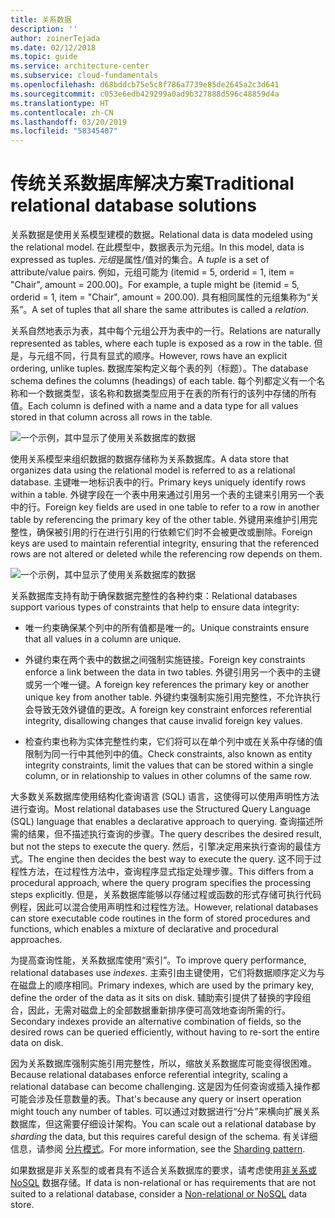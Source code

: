 ```yaml
---
title: 关系数据
description: ''
author: zoinerTejada
ms.date: 02/12/2018
ms.topic: guide
ms.service: architecture-center
ms.subservice: cloud-fundamentals
ms.openlocfilehash: d68bddcb75e5c8f786a7739e85de2645a2c3d641
ms.sourcegitcommit: c053e6edb429299a0ad9b327888d596c48859d4a
ms.translationtype: HT
ms.contentlocale: zh-CN
ms.lasthandoff: 03/20/2019
ms.locfileid: "58345407"
---
```

# <a name="traditional-relational-database-solutions"></a><span data-ttu-id="81259-102">传统关系数据库解决方案</span><span class="sxs-lookup"><span data-stu-id="81259-102">Traditional relational database solutions</span></span>

<span data-ttu-id="81259-103">关系数据是使用关系模型建模的数据。</span><span class="sxs-lookup"><span data-stu-id="81259-103">Relational data is data modeled using the relational model.</span></span> <span data-ttu-id="81259-104">在此模型中，数据表示为元组。</span><span class="sxs-lookup"><span data-stu-id="81259-104">In this model, data is expressed as tuples.</span></span> <span data-ttu-id="81259-105">*元组*是属性/值对的集合。</span><span class="sxs-lookup"><span data-stu-id="81259-105">A *tuple* is a set of attribute/value pairs.</span></span> <span data-ttu-id="81259-106">例如，元组可能为 (itemid = 5, orderid = 1, item = "Chair", amount = 200.00)。</span><span class="sxs-lookup"><span data-stu-id="81259-106">For example, a tuple might be (itemid = 5, orderid = 1, item = "Chair", amount = 200.00).</span></span> <span data-ttu-id="81259-107">具有相同属性的元组集称为“关系”。</span><span class="sxs-lookup"><span data-stu-id="81259-107">A set of tuples that all share the same attributes is called a *relation*.</span></span>

<span data-ttu-id="81259-108">关系自然地表示为表，其中每个元组公开为表中的一行。</span><span class="sxs-lookup"><span data-stu-id="81259-108">Relations are naturally represented as tables, where each tuple is exposed as a row in the table.</span></span> <span data-ttu-id="81259-109">但是，与元组不同，行具有显式的顺序。</span><span class="sxs-lookup"><span data-stu-id="81259-109">However, rows have an explicit ordering, unlike tuples.</span></span> <span data-ttu-id="81259-110">数据库架构定义每个表的列（标题）。</span><span class="sxs-lookup"><span data-stu-id="81259-110">The database schema defines the columns (headings) of each table.</span></span> <span data-ttu-id="81259-111">每个列都定义有一个名称和一个数据类型，该名称和数据类型应用于在表的所有行的该列中存储的所有值。</span><span class="sxs-lookup"><span data-stu-id="81259-111">Each column is defined with a name and a data type for all values stored in that column across all rows in the table.</span></span>

![一个示例，其中显示了使用关系数据库的数据](../images/example-relational.png)

<span data-ttu-id="81259-113">使用关系模型来组织数据的数据存储称为关系数据库。</span><span class="sxs-lookup"><span data-stu-id="81259-113">A data store that organizes data using the relational model is referred to as a relational database.</span></span> <span data-ttu-id="81259-114">主键唯一地标识表中的行。</span><span class="sxs-lookup"><span data-stu-id="81259-114">Primary keys uniquely identify rows within a table.</span></span> <span data-ttu-id="81259-115">外键字段在一个表中用来通过引用另一个表的主键来引用另一个表中的行。</span><span class="sxs-lookup"><span data-stu-id="81259-115">Foreign key fields are used in one table to refer to a row in another table by referencing the primary key of the other table.</span></span> <span data-ttu-id="81259-116">外键用来维护引用完整性，确保被引用的行在进行引用的行依赖它们时不会被更改或删除。</span><span class="sxs-lookup"><span data-stu-id="81259-116">Foreign keys are used to maintain referential integrity, ensuring that the referenced rows are not altered or deleted while the referencing row depends on them.</span></span>

![一个示例，其中显示了使用关系数据库的数据](../images/example-relational2.png)

<span data-ttu-id="81259-118">关系数据库支持有助于确保数据完整性的各种约束：</span><span class="sxs-lookup"><span data-stu-id="81259-118">Relational databases support various types of constraints that help to ensure data integrity:</span></span>

- <span data-ttu-id="81259-119">唯一约束确保某个列中的所有值都是唯一的。</span><span class="sxs-lookup"><span data-stu-id="81259-119">Unique constraints ensure that all values in a column are unique.</span></span>

- <span data-ttu-id="81259-120">外键约束在两个表中的数据之间强制实施链接。</span><span class="sxs-lookup"><span data-stu-id="81259-120">Foreign key constraints enforce a link between the data in two tables.</span></span> <span data-ttu-id="81259-121">外键引用另一个表中的主键或另一个唯一键。</span><span class="sxs-lookup"><span data-stu-id="81259-121">A foreign key references the primary key or another unique key from another table.</span></span> <span data-ttu-id="81259-122">外键约束强制实施引用完整性，不允许执行会导致无效外键值的更改。</span><span class="sxs-lookup"><span data-stu-id="81259-122">A foreign key constraint enforces referential integrity, disallowing changes that cause invalid foreign key values.</span></span>

- <span data-ttu-id="81259-123">检查约束也称为实体完整性约束，它们将可以在单个列中或在关系中存储的值限制为同一行中其他列中的值。</span><span class="sxs-lookup"><span data-stu-id="81259-123">Check constraints, also known as entity integrity constraints, limit the values that can be stored within a single column, or in relationship to values in other columns of the same row.</span></span>

<span data-ttu-id="81259-124">大多数关系数据库使用结构化查询语言 (SQL) 语言，这使得可以使用声明性方法进行查询。</span><span class="sxs-lookup"><span data-stu-id="81259-124">Most relational databases use the Structured Query Language (SQL) language that enables a declarative approach to querying.</span></span> <span data-ttu-id="81259-125">查询描述所需的结果，但不描述执行查询的步骤。</span><span class="sxs-lookup"><span data-stu-id="81259-125">The query describes the desired result, but not the steps to execute the query.</span></span> <span data-ttu-id="81259-126">然后，引擎决定用来执行查询的最佳方式。</span><span class="sxs-lookup"><span data-stu-id="81259-126">The engine then decides the best way to execute the query.</span></span> <span data-ttu-id="81259-127">这不同于过程性方法，在过程性方法中，查询程序显式指定处理步骤。</span><span class="sxs-lookup"><span data-stu-id="81259-127">This differs from a procedural approach, where the query program specifies the processing steps explicitly.</span></span> <span data-ttu-id="81259-128">但是，关系数据库能够以存储过程或函数的形式存储可执行代码例程，因此可以混合使用声明性和过程性方法。</span><span class="sxs-lookup"><span data-stu-id="81259-128">However, relational databases can store executable code routines in the form of stored procedures and functions, which enables a mixture of declarative and procedural approaches.</span></span>

<span data-ttu-id="81259-129">为提高查询性能，关系数据库使用“索引”。</span><span class="sxs-lookup"><span data-stu-id="81259-129">To improve query performance, relational databases use *indexes*.</span></span> <span data-ttu-id="81259-130">主索引由主键使用，它们将数据顺序定义为与在磁盘上的顺序相同。</span><span class="sxs-lookup"><span data-stu-id="81259-130">Primary indexes, which are used by the primary key, define the order of the data as it sits on disk.</span></span> <span data-ttu-id="81259-131">辅助索引提供了替换的字段组合，因此，无需对磁盘上的全部数据重新排序便可高效地查询所需的行。</span><span class="sxs-lookup"><span data-stu-id="81259-131">Secondary indexes provide an alternative combination of fields, so the desired rows can be queried efficiently, without having to re-sort the entire data on disk.</span></span>

<span data-ttu-id="81259-132">因为关系数据库强制实施引用完整性，所以，缩放关系数据库可能变得很困难。</span><span class="sxs-lookup"><span data-stu-id="81259-132">Because relational databases enforce referential integrity, scaling a relational database can become challenging.</span></span> <span data-ttu-id="81259-133">这是因为任何查询或插入操作都可能会涉及任意数量的表。</span><span class="sxs-lookup"><span data-stu-id="81259-133">That's because any query or insert operation might touch any number of tables.</span></span> <span data-ttu-id="81259-134">可以通过对数据进行“分片”来横向扩展关系数据库，但这需要仔细设计架构。</span><span class="sxs-lookup"><span data-stu-id="81259-134">You can scale out a relational database by *sharding* the data, but this requires careful design of the schema.</span></span> <span data-ttu-id="81259-135">有关详细信息，请参阅 [分片模式](../../patterns/sharding.md)。</span><span class="sxs-lookup"><span data-stu-id="81259-135">For more information, see the [Sharding pattern](../../patterns/sharding.md).</span></span>

<span data-ttu-id="81259-136">如果数据是非关系型的或者具有不适合关系数据库的要求，请考虑使用[非关系或 NoSQL](../big-data/non-relational-data.md) 数据存储。</span><span class="sxs-lookup"><span data-stu-id="81259-136">If data is non-relational or has requirements that are not suited to a relational database, consider a [Non-relational or NoSQL](../big-data/non-relational-data.md) data store.</span></span>
